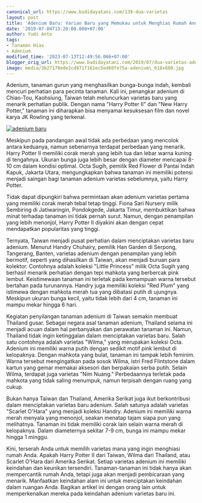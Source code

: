 ```yaml
---
canonical_url: https://www.budidayatani.com/139-dua-varietas
layout: post
title: 'Adenium Baru: Varian Baru yang Memukau untuk Menghias Rumah Anda'
date: '2019-07-04T13:20:00.000+07:00'
author: Yudi Anto
tags:
- Tanaman Hias
- Adenium
modified_time: '2023-07-13T12:49:56.066+07:00'
blogger_orig_url: https://www.budidayatani.com/2019/07/dua-varietas-adenium-dengan-motif-warna.html
image: media/3b27170ede2cd871f161ec5ed60fe75a-adenium\_618x600.jpg
---
```

Adenium, tanaman gurun yang menghasilkan bunga-bunga indah, kembali mencuri perhatian para pecinta tanaman. Kali ini, penangkar adenium di Chiao-Tou, Kaohsiung, Taiwan telah meluncurkan varietas baru yang menarik perhatian publik. Dengan nama "Harry Potter II" dan "New Harry Potter," tanaman ini diharapkan bisa menyamai kesuksesan film dan novel karya JK Rowling yang terkenal.

[![adenium baru](https://blogger.googleusercontent.com/img/b/R29vZ2xl/AVvXsEjyrPvgchVIyHojyeO4LAeqawQ7H3884KBVhOHBrCAT1h6ae5jQE15DEafIb0L_X8GVYn0h_g45abII-GqIMcY-HulewtiYHdUjZFNNmD1CbBPC0QYabXU_EFkbXqxtN24w3RGRxuLXnN20rwtXw5G0J-FS8N6OhZihyF0qPwo6bF1c4ZOOJfh3c2b-KRnd/w640-h622/adenium_618x600.jpg)](https://blogger.googleusercontent.com/img/b/R29vZ2xl/AVvXsEjyrPvgchVIyHojyeO4LAeqawQ7H3884KBVhOHBrCAT1h6ae5jQE15DEafIb0L_X8GVYn0h_g45abII-GqIMcY-HulewtiYHdUjZFNNmD1CbBPC0QYabXU_EFkbXqxtN24w3RGRxuLXnN20rwtXw5G0J-FS8N6OhZihyF0qPwo6bF1c4ZOOJfh3c2b-KRnd/s618/adenium_618x600.jpg)  
  


Meskipun pada pandangan awal tidak ada perbedaan yang mencolok antara keduanya, namun sebenarnya terdapat perbedaan yang menarik. Harry Potter II memiliki corak merah yang lebih tua dan lebar warna kuning di tengahnya. Ukuran bunga juga lebih besar dengan diameter mencapai 8-10 cm dalam kondisi optimal. Octa Sugih, pemilik Red Flower di Pantai Indah Kapuk, Jakarta Utara, mengungkapkan bahwa tanaman ini memiliki potensi menjadi saingan bagi tanaman adenium varietas sebelumnya, yaitu Harry Potter.

Tidak dapat dipungkiri bahwa permintaan akan adenium varietas pertama yang memiliki corak merah tebal tetap tinggi. Fiona Sari Nursery milik Sembiring di Jatiwaringin, Pondokgede, Jakarta Timur, membuktikan bahwa minat terhadap tanaman ini tidak pernah surut. Namun, dengan penampilan yang lebih menonjol, Harry Potter II diyakini akan dengan cepat mendapatkan popularitas yang tinggi.

Ternyata, Taiwan menjadi pusat perhatian dalam menciptakan varietas baru adenium. Menurut Handry Chuhairy, pemilik Han Garden di Serpong, Tangerang, Banten, varietas adenium dengan penampilan yang lebih bermotif, seperti yang dihasilkan di Taiwan, akan menjadi buruan para kolektor. Contohnya adalah koleksi "Little Princess" milik Octa Sugih yang berhasil menarik perhatian dengan tepi mahkota yang berbercak pink lembut. Keistimewaan tanaman ini terletak pada kemampuan warna tersebut bertahan pada turunannya. Handry juga memiliki koleksi "Red Plum" yang istimewa dengan mahkota merah tua yang dibatasi putih di ujungnya. Meskipun ukuran bunga kecil, yaitu tidak lebih dari 4 cm, tanaman ini mampu mekar hingga 6 hari.

Kegiatan penyilangan tanaman adenium di Taiwan semakin membuat Thailand gusar. Sebagai negara asal tanaman adenium, Thailand selama ini menjadi acuan dalam hal perbanyakan dan perawatan tanaman ini. Namun, Thailand tidak ingin ketinggalan dalam menciptakan varietas baru. Salah satu contohnya adalah varietas "Wilma," yang merupakan koleksi Octa. Adenium ini memiliki warna putih dengan sedikit motif pink lembut di kelopaknya. Dengan mahkota yang bulat, tanaman ini tampak lebih feminim. Warna tersebut mengingatkan pada sosok Wilma, istri Fred Flintstone dalam kartun yang gemar memakai aksesori dan berpakaian serba putih. Selain Wilma, terdapat juga varietas "Nim Nuang." Perbedaannya terletak pada mahkota yang tidak saling menumpuk, namun terpisah dengan ruang yang cukup.

Bukan hanya Taiwan dan Thailand, Amerika Serikat juga ikut berkontribusi dalam menciptakan varietas baru adenium. Salah satunya adalah varietas "Scarlet O'Hara" yang menjadi koleksi Handry. Adenium ini memiliki warna merah menyala yang menonjol, seakan menatap tajam siapa pun yang melihatnya. Tanaman ini tidak memiliki corak lain selain warna merah di kelopaknya. Dalam diameternya sekitar 7-9 cm, bunga ini mampu mekar hingga 1 minggu.

Kini, terserah Anda untuk memilih varietas mana yang ingin menghiasi rumah Anda. Apakah Harry Potter II dari Taiwan, Wilma dari Thailand, atau Scarlet O'Hara dari Amerika Serikat. Setiap varietas adenium ini memiliki keindahan dan keunikan tersendiri. Tanaman-tanaman ini tidak hanya akan mempercantik rumah Anda, tetapi juga akan menjadi pembicaraan yang menarik. Manfaatkan keindahan alam ini untuk menciptakan keindahan dalam ruangan Anda. Bagikan artikel ini dengan orang lain untuk memperkenalkan mereka pada keindahan adenium varietas baru ini.

